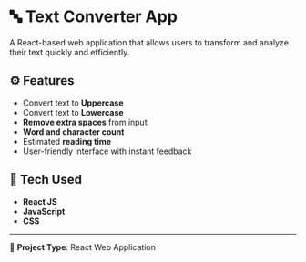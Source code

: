 # 🔤 Text Converter App

A React-based web application that allows users to transform and analyze their text quickly and efficiently.

## ⚙️ Features
- Convert text to **Uppercase**
- Convert text to **Lowercase**
- **Remove extra spaces** from input
- **Word and character count**
- Estimated **reading time**
- User-friendly interface with instant feedback

## 🧰 Tech Used
- **React JS**
- **JavaScript**
- **CSS**

---

📁 **Project Type**: React Web Application
